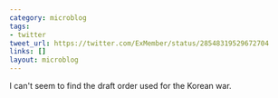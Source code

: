 ```yaml
---
category: microblog
tags:
- twitter
tweet_url: https://twitter.com/ExMember/status/28548319529672704
links: []
layout: microblog
---
```

I can't seem to find the draft order used for the Korean war.
